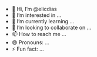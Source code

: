 - 👋 Hi, I’m @elicdias
- 👀 I’m interested in ...
- 🌱 I’m currently learning ...
- 💞️ I’m looking to collaborate on ...
- 📫 How to reach me ...
- 😄 Pronouns: ...
- ⚡ Fun fact: ...

<!---
elicdias/elicdias is a ✨ special ✨ repository because its `README.md` (this file) appears on your GitHub profile.
You can click the Preview link to take a look at your changes.
--->
